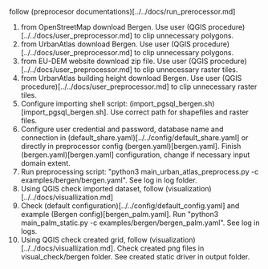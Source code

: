 follow (preprocesor documentations)[../../docs/run_prerocessor.md]
1) from OpenStreetMap download Bergen. Use user (QGIS procedure)[../../docs/user_preprocessor.md] to clip unnecessary polygons.
2) from UrbanAtlas download Bergen. Use user (QGIS procedure)[../../docs/user_preprocessor.md] to clip unnecessary polygons.
3) from EU-DEM website download zip file. Use user (QGIS procedure)[../../docs/user_preprocessor.md] to clip unnecessary raster tiles.
4) from UrbanAtlas building height download Bergen. Use user (QGIS procedure)[../../docs/user_preprocessor.md] to clip unnecessary raster tiles.
5) Configure importing shell script: (import_pgsql_bergen.sh)[import_pgsql_bergen.sh]. Use correct path for shapefiles and raster files. 
6) Configure user credential and password, database name and connection in (default_share.yaml)[../../config/default_share.yaml] or directly in preprocessor config (bergen.yaml)[bergen.yaml]. Finish (bergen.yaml)[bergen.yaml] configuration, change if necessary input domain extent. 
7) Run preprocessing script: "python3 main_urban_atlas_preprocess.py -c examples/bergen/bergen.yaml". See log in log folder.
8) Using QGIS check imported dataset, follow (visualization)[../../docs/visuallization.md]
9) Check (default configuration)[../../config/default_config.yaml] and example (Bergen config)[bergen_palm.yaml]. Run "python3 main_palm_static.py -c examples/bergen/bergen_palm.yaml". See log in logs. 
10) Using QGIS check created grid, follow (visualization)[../../docs/visuallization.md]. Check created png files in visual_check/bergen folder. See created static driver in output folder.